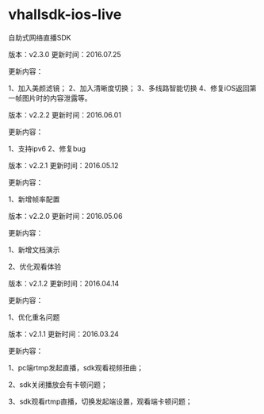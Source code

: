 # vhallsdk-ios-live
自助式网络直播SDK

版本：v2.3.0  更新时间：2016.07.25

更新内容：

1、加入美颜滤镜；
2、加入清晰度切换；
3、多线路智能切换
4、修复iOS返回第一帧图片时的内容泄露等。


版本：v2.2.2  更新时间：2016.06.01

更新内容：

   1、支持ipv6
   2、修复bug

版本：v2.2.1  更新时间：2016.05.12

更新内容：

   1、新增帧率配置
   

版本：v2.2.0  更新时间：2016.05.06

更新内容：

   1、新增文档演示
   
   2、优化观看体验


版本：v2.1.2  更新时间：2016.04.14

更新内容：

   1、优化重名问题



版本：v2.1.1  更新时间：2016.03.24

更新内容：

   1、pc端rtmp发起直播，sdk观看视频扭曲；
   
   2、sdk关闭播放会有卡顿问题；
   
   3、sdk观看rtmp直播，切换发起端设置，观看端卡顿问题；
